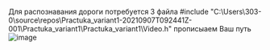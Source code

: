 Для распознавания дороги потребуется 3 файла
#include "C:\Users\303-0\source\repos\Practuka_variant1-20210907T092441Z-001\Practuka_variant1\Practuka_variant1\Video.h"
прописыаем Ваш путь
![image](https://user-images.githubusercontent.com/52165649/141415521-00a5bffa-89d1-49d2-994d-5bcb62e99817.png)
